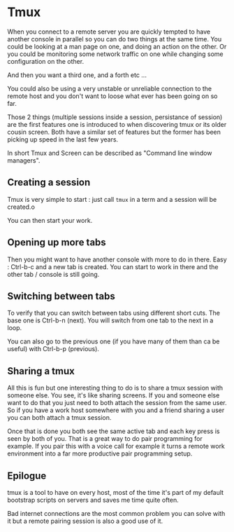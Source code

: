 # Tmux

When you connect to a remote server you are quickly tempted to have another console in parallel so you can do two things at the same time. You could be looking at a man page on one, and doing an action on the other. Or you could be monitoring some network traffic on one while changing some configuration on the other.

And then you want a third one, and a forth etc ...

You could also be using a very unstable or unreliable connection to the remote host and you don't want to loose what ever has been going on so far.

Those 2 things (multiple sessions inside a session, persistance of session) are the first features one is introduced to when discovering tmux or its older cousin screen. Both have a similar set of features but the former has been picking up speed in the last few years.

In short Tmux and Screen can be described as "Command line window managers".

## Creating a session

Tmux is very simple to start : just call ```tmux``` in a term and a session will be created.o

You can then start your work.

## Opening up more tabs

Then you might want to have another console with more to do in there. Easy : Ctrl-b-c and a new tab is created. You can start to work in there and the other tab / console is still going.

## Switching between tabs

To verify that you can switch between tabs using different short cuts. The base one is Ctrl-b-n (next). You will switch from one tab to the next in a loop.

You can also go to the previous one (if you have many of them than ca be useful) with Ctrl-b-p (previous).

## Sharing a tmux

All this is fun but one interesting thing to do is to share a tmux session with someone else. You see, it's like sharing screens.
If you and someone else want to do that you just need to both attach the session from the same user. So if you have a work host somewhere with you and a friend sharing a user you can both attach a tmux session.

Once that is done you both see the same active tab and each key press is seen by both of you. That is a great way to do pair programming for example. If you pair this with a voice call for example it turns a remote work environment into a far more productive pair programming setup.

## Epilogue

tmux is a tool to have on every host, most of the time it's part of my default bootstrap scripts on servers and saves me time quite often.

Bad internet connections are the most common problem you can solve with it but a remote pairing session is also a good use of it.

